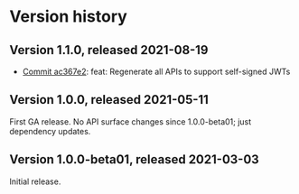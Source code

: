 # Version history

## Version 1.1.0, released 2021-08-19

- [Commit ac367e2](https://github.com/googleapis/google-cloud-dotnet/commit/ac367e2): feat: Regenerate all APIs to support self-signed JWTs

## Version 1.0.0, released 2021-05-11

First GA release. No API surface changes since 1.0.0-beta01; just dependency updates.

## Version 1.0.0-beta01, released 2021-03-03

Initial release.
